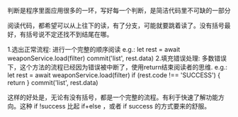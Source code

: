 判断是程序里面应用很多的一环，写好每一个判断，是简洁代码里不可缺的一部分

阅读代码，都希望可以从上往下的读，有了分支，可能就要跳着读了。没有括号最好，有括号说不定还找不到结尾在哪。

1.选出正常流程: 进行一个完整的顺序阅读
	e.g.: 
		let rest = await weaponService.load(filter)
		commit('list', rest.data)
2.填充错误处理: 多数错误下，这个方法的流程已经因为错误被中断了，使用return结束阅读者的思维.
	e.g.:
		let rest = await weaponService.load(filter)
		if (rest.code !== 'SUCCESS') {
			return
		}
		commit('list', rest.data)

这样的好处是，无论有没有括号，都是一个完整的流程。有利于快速了解功能方向。这种 if !success 比起 if+else ，或者 if success 的方式要来的舒服。